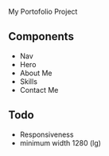 My Portofolio Project

## Components

- Nav
- Hero
- About Me
- Skills
- Contact Me

## Todo

- Responsiveness
- minimum width 1280 (lg)
